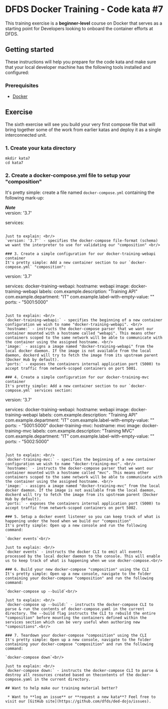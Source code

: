 DFDS Docker Training - Code kata #7
======================================

This training exercise is a **beginner-level** course on Docker that serves as a starting point for Developers looking to onboard the container efforts at DFDS. 


## Getting started
These instructions will help you prepare for the code kata and make sure that your local developer machine has the following tools installed and configured:


### Prerequisites
* [Docker](https://www.docker.com/get-started)


## Exercise
The sixth exercise will see you build your very first compose file that will bring together some of the work from earlier katas and deploy it as a single interconnected unit. 

### 1. Create your kata directory
`mkdir kata7`<br/>
`cd kata7`

### 2. Create a docker-compose.yml file to setup your "composition"
It's pretty simple: create a file named `docker-compose.yml` containing the following mark-up:

***Note*** <br/>
version: '3.7'

services:
```

Just to explain: <br/>
`version: '3.7'` - specifies the docker-compose file-format (schema) we want the interpreter to use for validating our "composition" <br/>

### 3. Create a simple configuration for our docker-training-webapi container
It's pretty simple: Add a new container section to our `docker-compose.yml` "composition":

```
version: '3.7'

services:
  docker-training-webapi:
    hostname: webapi
    image: docker-training-webapi
    labels:
      com.example.description: "Training API"
      com.example.department: "IT"
      com.example.label-with-empty-value: ""
    ports:
      - "5001:5000"
```

Just to explain: <br/>
`docker-training-webapi:` - specifies the beginning of a new container configuration we wish to name "docker-training-webapi". <br/>
`hostname:` - instructs the docker-compose parser that we want our container mounted with a hostname called "webapi". This means other containers scoped to the same network will be able to communicate with the container using the assigned hostname. <br/>
'image:` - assigns a image named "docker-training-webapi" from the local docker daemon. If the image is not available from the local daemon, dockerd will try to fetch the image from its upstream parent (Docker Hub by default). 
'ports:` - exposes the containers internal application port (5000) to accept traffic from network-scoped containers on port 5001.

### 4. Create a simple configuration for our docker-training-mvc container
It's pretty simple: Add a new container section to our `docker-compose.yml` services section:

```
version: '3.7'

services:
  docker-training-webapi:
    hostname: webapi
    image: docker-training-webapi
    labels:
      com.example.description: "Training API"
      com.example.department: "IT"
      com.example.label-with-empty-value: ""
    ports:
      - "5001:5000"
  docker-training-mvc:
    hostname: mvc
    image: docker-training-mvc
    labels:
      com.example.description: "Training MVC"
      com.example.department: "IT"
      com.example.label-with-empty-value: ""
    ports:
      - "5002:5000"
```

Just to explain: <br/>
`docker-training-mvc:` - specifies the beginning of a new container configuration we wish to name "docker-training-mvc". <br/>
`hostname:` - instructs the docker-compose parser that we want our container mounted with a hostname called "mvc". This means other containers scoped to the same network will be able to communicate with the container using the assigned hostname. <br/>
'image:` - assigns a image named "docker-training-mvc" from the local docker daemon. If the image is not available from the local daemon, dockerd will try to fetch the image from its upstream parent (Docker Hub by default). 
'ports:` - exposes the containers internal application port (5000) to accept traffic from network-scoped containers on port 5002.

### 5. Setup a docker event listener so you can keep track of what is happening under the hood when we build our "composition"
It's pretty simple: Open up a new console and run the following command:

`docker events`<br/>

Just to explain: <br/>
`docker events` - instructs the docker CLI to emit all events processed by the local docker daemon to the console. This will enable us to keep track of what is happening when we use docker-compose.<br/>

### 6. Build your new docker-compose "composition" using the CLI
It's pretty simple: Open up a new console, navigate to the folder containing your docker-compose "composition" and run the following command:

`docker-compose up --build`<br/>

Just to explain: <br/>
`docker-compose up --build:` - instructs the docker-compose CLI to parse & run the contents of docker-compose.yaml in the current directory. The --build flag instructs the CLI to rebuild the entire "composition" before mounting the containers defined within the services section which can be very useful when authoring new "compositions".<br/>

### 7. Teardown your docker-compose "composition" using the CLI
It's pretty simple: Open up a new console, navigate to the folder containing your docker-compose "composition" and run the following command:

`docker-compose down`<br/>

Just to explain: <br/>
`docker-compose down:` - instructs the docker-compose CLI to parse & destroy all resources created based on thecontents of the docker-compose.yaml in the current directory.

## Want to help make our training material better?

 * Want to **log an issue** or **request a new kata**? Feel free to visit our [GitHub site](https://github.com/dfds/ded-dojo/issues).
 
